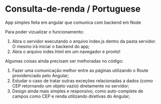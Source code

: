# Consulta-de-renda / Portuguese
App simples feita em angular que comunica com backend em Node

Para poder vizualizar o funcionamento:

1) Abra o servidor executando o arquivo index.js dentro da pasta servidor. O mesmo irá iniciar o backend do app;
2) Abra o arquivo index.html em um navegador e pronto!

Algumas coisas ainda precisam ser melhoradas no código:

1) Fazer uma comunicação melhor entre as páginas utilizando o Route providenciado pelo Angular;
2) Estudar o caso de tratar outras exceções relacionadas a dados (como CEP retornando um objeto vazio) diretamente no servidor;
3) Design ainda mais simples e responsivo, como auto-complete de campos como CEP e renda utilizando diretivas do Angular;
